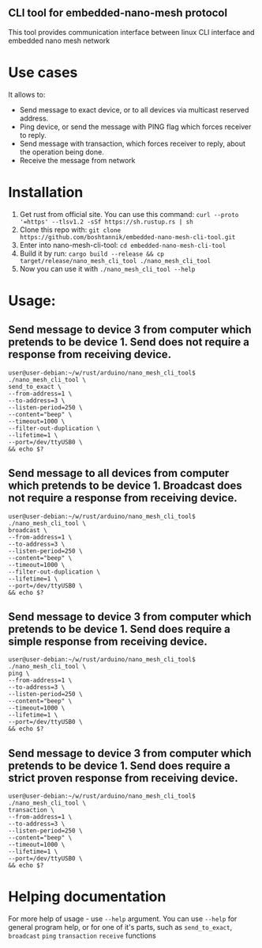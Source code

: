 ## CLI tool for embedded-nano-mesh protocol
This tool provides communication interface between linux CLI interface and embedded nano mesh network

# Use cases
It allows to:
* Send message to exact device, or to all devices via multicast reserved address.
* Ping device, or send the message with PING flag which forces receiver to reply.
* Send message with transaction, which forces receiver to reply, about the operation being done.
* Receive the message from network

# Installation
1. Get rust from official site. You can use this command: ```curl --proto '=https' --tlsv1.2 -sSf https://sh.rustup.rs | sh```
2. Clone this repo with: ```git clone https://github.com/boshtannik/embedded-nano-mesh-cli-tool.git```
3. Enter into nano-mesh-cli-tool: ```cd embedded-nano-mesh-cli-tool```
4. Build it by run: ```cargo build --release && cp target/release/nano_mesh_cli_tool ./nano_mesh_cli_tool```
5. Now you can use it with ```./nano_mesh_cli_tool --help```

# Usage:
## Send message to device 3 from computer which pretends to be device 1. Send does not require a response from receiving device.
```
user@user-debian:~/w/rust/arduino/nano_mesh_cli_tool$ ./nano_mesh_cli_tool \
send_to_exact \
--from-address=1 \
--to-address=3 \
--listen-period=250 \
--content="beep" \
--timeout=1000 \
--filter-out-duplication \
--lifetime=1 \
--port=/dev/ttyUSB0 \
&& echo $?
```

## Send message to all devices from computer which pretends to be device 1. Broadcast does not require a response from receiving device.
```
user@user-debian:~/w/rust/arduino/nano_mesh_cli_tool$ ./nano_mesh_cli_tool \
broadcast \
--from-address=1 \
--to-address=3 \
--listen-period=250 \
--content="beep" \
--timeout=1000 \
--filter-out-duplication \
--lifetime=1 \
--port=/dev/ttyUSB0 \
&& echo $?
```

## Send message to device 3 from computer which pretends to be device 1. Send does require a simple response from receiving device.
```
user@user-debian:~/w/rust/arduino/nano_mesh_cli_tool$ ./nano_mesh_cli_tool \
ping \
--from-address=1 \
--to-address=3 \
--listen-period=250 \
--content="beep" \
--timeout=1000 \
--lifetime=1 \
--port=/dev/ttyUSB0 \
&& echo $?
```

## Send message to device 3 from computer which pretends to be device 1. Send does require a strict proven response from receiving device.
```
user@user-debian:~/w/rust/arduino/nano_mesh_cli_tool$ ./nano_mesh_cli_tool \
transaction \
--from-address=1 \
--to-address=3 \
--listen-period=250 \
--content="beep" \
--timeout=1000 \
--lifetime=1 \
--port=/dev/ttyUSB0 \
&& echo $?
```

# Helping documentation
For more help of usage - use `--help` argument.
You can use `--help` for general program help, or for one of it's parts, such as `send_to_exact`, `broadcast` `ping` `transaction` `receive` functions
